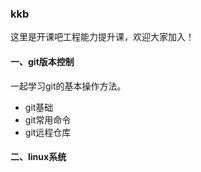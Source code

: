 ### kkb
这里是开课吧工程能力提升课，欢迎大家加入！
#### 一、git版本控制
一起学习git的基本操作方法。
+ git基础
+ git常用命令
+ git远程仓库
#### 二、linux系统

